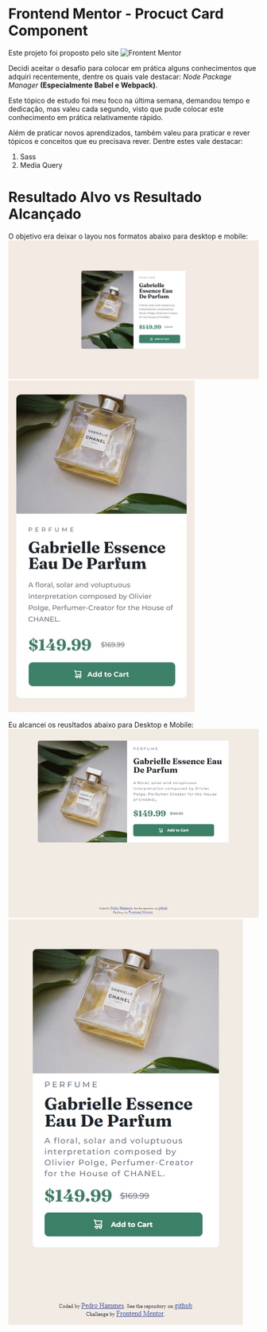 # Frontend Mentor - Procuct Card Component

Este projeto foi proposto pelo site ![Frontent Mentor](https://www.frontendmentor.io/challenges/product-preview-card-component-GO7UmttRfa)

Decidi aceitar o desafio para colocar em prática alguns conhecimentos que adquiri recentemente, dentre os quais vale destacar: _Node Package Manager_ **(Especialmente Babel e Webpack)**.

Este tópico de estudo foi meu foco na última semana, demandou tempo e dedicação, mas valeu cada segundo, visto que pude colocar este conhecimento em prática relativamente rápido.

Além de praticar novos aprendizados, também valeu para praticar e rever tópicos e conceitos que eu precisava rever. Dentre estes vale destacar:  
1. Sass
2. Media Query


# Resultado Alvo vs Resultado Alcançado
O objetivo era deixar o layou nos formatos abaixo para desktop e mobile:
![Desktop](/dist/desktop-design.jpg)
![Mobil](/dist/mobile-design.jpg)

Eu alcancei os reusltados abaixo para Desktop e Mobile:
![Desktop](/dist/Captura%20de%20tela%202023-05-17%20082543.png)
![Mobil](/dist/Captura%20de%20tela%202023-05-17%20082609.png)
